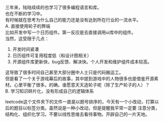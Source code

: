 三年来，陆陆续续的也学习了很多编程语言和库。  
也在不断的学习中。  
有时候就在思考为什么自己的能力还是没有达到所在行业的一流水平。  
A. 直接使用轮子的弊端  
比如开发中写一个日历组件。第一反应是去直接调用ui库中的组件。  
当然，这受限于几点：
1.   开发时间紧凑
2.   日历组件可复用程度低（和设计图相关）
3.   开源组件库更新快，bug反馈、解决快。个人开发和维护组件成本较高。  

这导致了很多时间自己甚至大部分圈中人士只是代码搬运工。  
但是看了一个关于游戏幕后的故事，其中提到游戏中的人物很多也是借鉴开源素材。心里平衡了很多。的确。谁愿意天天造轮子呢（除了生产轮子的人）？  
B. 学习知识碎片化，没有形成自己的逻辑体系

leetcode这个文件夹下的文件一直是以题号排序的，今天有一个小改动，打算以后的题目以标签分类。虽然说是一种小改动，但是提醒我平常一定要
注意分类，结构化、组织化学习。不要以线性思维去看待事物。开辟自己的一片天地。